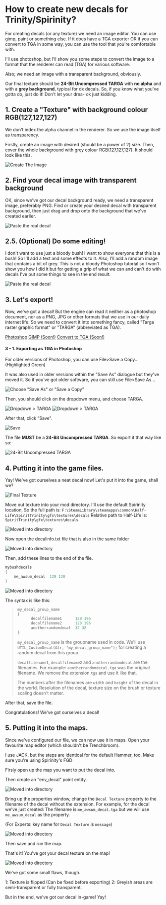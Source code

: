 How to create new decals for Trinity/Spirinity?
===============

For creating decals (or any texture) we need an image editor. You can use gimp, paint or something else. If it does have a TGA exporter OR if you can convert to TGA in some way, you can use the tool that you're comfortable with.

I'll use photoshop, but I'll show you some steps to convert the image to a format that the renderer can read (TGA) for various software.

Also; we need an image with a transparent background, obviously.

Our final texture should be  **24-Bit Uncompressed TARGA** with **no alpha** and with a **grey background**, typical for dx decals. So, if you know what you've gotta do, just do it! Don't let your drea- ok just kidding.

## 1. Create a "Texture" with background colour RGB(127,127,127)

We don't index the alpha channel in the renderer. So we use the image itself as transparency.

Firstly, create an image with desired (should be a power of 2) size. Then, cover the whole background with grey colour RGB(127,127,127). It should look like this.

![Create The Image](https://i.imgur.com/O2WvudX.png)

## 2. Find your decal image with transparent background

OK, since we've got our decal background ready, we need a transparent image, preferably PNG.
Find or create your desired decal with transparent background, then just drag and drop onto the background that we've created earlier.

![Paste the real decal](https://i.imgur.com/Dno10cd.png)

## 2.5. (Optional) Do some editing!

I don't want to use just a bloody bush! I want to show everyone that this is a bush! So I'll add a text and some effects to it. Also, I'll add a random image that contains a bit of grey. This is not a bloody Photoshop tutorial so I won't show you how I did it but for getting a grip of what we can and can't do with decals I've put some things to see in the end result.

![Paste the real decal](https://i.imgur.com/VJNwqlB.png)

## 3. Let's export!

Now, we've got a decal! But the engine can read it neither as a photoshop document, nor as a PNG, JPG or other formats that we use in our daily internet life. So we need to convert it into something fancy, called "Targa raster graphic format" or "TARGA" (abbreviated as TGA).

[Photoshop](#3---1-Exporting-as-TGA-in-Photoshop)
[GIMP (Soon!)](#3---1-Exporting-as-TGA-in-Photoshop)
[Convert to TGA (Soon!)](#3---1-Exporting-as-TGA-in-Photoshop)

#### 3 - 1. Exporting as TGA in Photoshop

For older versions of Photoshop, you can use File>Save a Copy... (Highlighted Green)

It was also used in older versions within the "Save As" dialogue but they've moved it. So if you've got older software, you can still use File>Save As...

![Choose "Save As" or "Save a Copy"](https://i.imgur.com/NHNlcmu.png)

Then, you should click on the dropdown menu, and choose TARGA.

![Dropdown > TARGA](https://i.imgur.com/bPPqSqK.png)
![Dropdown > TARGA](https://i.imgur.com/3LSRFHs.png)

After that, click "Save".

![Save](https://i.imgur.com/mRYvonw.png)

The file  **MUST** be a  **24-Bit Uncompressed TARGA**. So export it that way like so:

![24-Bit Uncompressed TARGA](https://i.imgur.com/NYyXoV4.png)

## 4. Putting it into the game files.

Yay! We've got ourselves a neat decal now! Let's put it into the game, shall we?

![Final Texture](https://i.imgur.com/ychlf2o.png)

Move out texture into your mod directory. I'll use the default Spirinity location,
So the full path is: `F:\SteamLibrary\steamapps\common\Half-Life\SpiritTrinity\gfx\textures\decals`
Relative path to Half-Life is: `SpiritTrinity\gfx\textures\decals`

![Moved into directory](https://i.imgur.com/IEXBYiG.png)

Now open the decalinfo.txt file that is also in the same folder

![Moved into directory](https://i.imgur.com/7WiSsBq.png)

Then, add these lines to the end of the file.
```CPP
mybushdecals
{
	me_awsum_decal	128	128
}
```
![Moved into directory](https://i.imgur.com/igynZ33.png)

The syntax is like this:
>```CPP
>my_decal_group_name
>{
>       decalfilename1      128 196
>       decalfilename2      128 196
>       anotherrandomdecal  32 32
>}
>```
>
>`my_decal_group_name` is the groupname used in code. 
>We'll use `UTIL_CustomDecal(&tr, "my_decal_group_name");` for creating a random decal from this group.
>
>`decalfilename1`,  `decalfilename2` and `anotherrandomdecal` are the filenames. For example: `anotherrandomdecal.tga` was the original filename. We remove the extension `tga` and use it like that.
>
>The numbers after the filenames are `width` and `height` of the decal in the world. Resolution of the decal, texture size on the brush or texture scaling doesn't matter.

After that, save the file.

Congratulations! We've got ourselves a decal!

## 5. Putting it into the maps.

Since we've configured our file, we can now use it in maps.
Open your favourite map editor (which shouldn't be Trenchbroom).

I use JACK, but the steps are identical for the default Hammer, too. Make sure you're using Spirinity's FGD

Firsly open up the map you want to put the decal into.

Then create an "env_decal" point entity.

![Moved into directory](https://i.imgur.com/UACKsUU.png)

Bring up the properties window, change the `Decal Texture` property to the filename of the decal without the extension. For example, for the decal we've just created: The filename is `me_awsum_decal.tga` but we will use `me_awsum_decal` as the property.

(For Experts: key name for `Decal Texture` is `message`)

![Moved into directory](https://i.imgur.com/wBEACIP.png)

Then save and run the map.

That's it! You've got your decal texture on the map!

![Moved into directory](https://i.imgur.com/Zc0WtSv.png)

We've got some small flaws, though.

1: Texture is flipped (Can be fixed before exporting)
2: Greyish  areas are semi-transparent or fully transparent.

But in the end, we've got our decal in-game! Yay!
